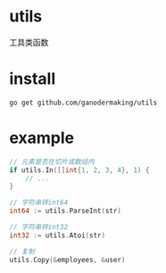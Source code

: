 # utils
工具类函数

# install
```shell
go get github.com/ganodermaking/utils
```

# example
```go
// 元素是否在切片或数组内
if utils.In([]int{1, 2, 3, 4}, 1) {
    // ...
}

// 字符串转int64
int64 := utils.ParseInt(str)

// 字符串转int32
int32 := utils.Atoi(str)

// 复制
utils.Copy(&employees, &user)
```
